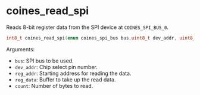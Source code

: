# coines_read_spi
Reads 8-bit register data from the SPI device at `COINES_SPI_BUS_0`.

```C
int8_t coines_read_spi(enum coines_spi_bus bus,uint8_t dev_addr, uint8_t reg_addr, uint8_t *reg_data, uint16_t count);
```

Arguments:

- `bus`: SPI bus to be used.
- `dev_addr`: Chip select pin number.
- `reg_addr`: Starting address for reading the data.
- `reg_data`: Buffer to take up the read data.
- `count`: Number of bytes to read.
